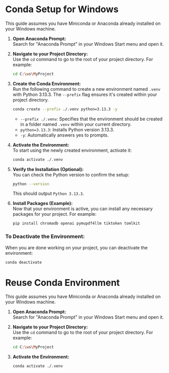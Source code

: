 # Conda Setup for Windows

This guide assumes you have Miniconda or Anaconda already installed on your Windows machine.

1.  **Open Anaconda Prompt:**</br>
    Search for "Anaconda Prompt" in your Windows Start menu and open it.

2.  **Navigate to your Project Directory:**</br>
    Use the `cd` command to go to the root of your project directory. For example:
    ```bash
    cd C:\ws\MyProject
    ```

3.  **Create the Conda Environment:**</br>
    Run the following command to create a new environment named `.venv` with Python 3.13.3. The `--prefix` flag ensures it's created within your project directory.
    ```bash
    conda create --prefix ./.venv python=3.13.3 -y
    ```
    * `--prefix ./.venv`: Specifies that the environment should be created in a folder named `.venv` within your current directory.
    * `python=3.13.3`: Installs Python version 3.13.3.
    * `-y`: Automatically answers yes to prompts.

4.  **Activate the Environment:**</br>
    To start using the newly created environment, activate it:
    ```bash
    conda activate ./.venv
    ```

5.  **Verify the Installation (Optional):**</br>
    You can check the Python version to confirm the setup:
    ```bash
    python --version
    ```
    This should output `Python 3.13.3`.

6.  **Install Packages (Example):**</br>
    Now that your environment is active, you can install any necessary packages for your project. For example:
    ```bash
    pip install chromadb openai pymupdf4llm tiktoken tomlkit
    ```

### To Deactivate the Environment:

When you are done working on your project, you can deactivate the environment:

```bash
conda deactivate
```

# Reuse Conda Environment
This guide assumes you have Miniconda or Anaconda already installed on your Windows machine.

1.  **Open Anaconda Prompt:**</br>
    Search for "Anaconda Prompt" in your Windows Start menu and open it.

2.  **Navigate to your Project Directory:**</br>
    Use the `cd` command to go to the root of your project directory. For example:
    ```bash
    cd C:\ws\MyProject
    ```
3.  **Activate the Environment:**</br>
    ```bash
    conda activate ./.venv
    ```
